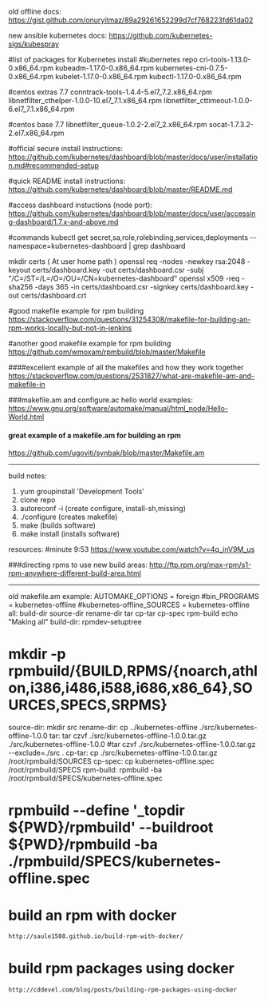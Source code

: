 old offline docs:
https://gist.github.com/onuryilmaz/89a29261652299d7cf768223fd61da02


new ansible kubernetes docs:
https://github.com/kubernetes-sigs/kubespray

#list of packages for Kubernetes install
#kubernetes repo
cri-tools-1.13.0-0.x86_64.rpm
kubeadm-1.17.0-0.x86_64.rpm
kubernetes-cni-0.7.5-0.x86_64.rpm
kubelet-1.17.0-0.x86_64.rpm
kubectl-1.17.0-0.x86_64.rpm

#centos extras 7.7
conntrack-tools-1.4.4-5.el7_7.2.x86_64.rpm
libnetfilter_cthelper-1.0.0-10.el7_7.1.x86_64.rpm
libnetfilter_cttimeout-1.0.0-6.el7_7.1.x86_64.rpm

#centos base 7.7
libnetfilter_queue-1.0.2-2.el7_2.x86_64.rpm
socat-1.7.3.2-2.el7.x86_64.rpm


#official secure install instructions:
https://github.com/kubernetes/dashboard/blob/master/docs/user/installation.md#recommended-setup

#quick README install instructions:
https://github.com/kubernetes/dashboard/blob/master/README.md

#access dashboard instuctions (node port):
https://github.com/kubernetes/dashboard/blob/master/docs/user/accessing-dashboard/1.7.x-and-above.md

#commands
kubectl get secret,sa,role,rolebinding,services,deployments --namespace=kubernetes-dashboard | grep dashboard



mkdir certs  ( At user home path )
openssl req -nodes -newkey rsa:2048 -keyout certs/dashboard.key -out certs/dashboard.csr -subj "/C=/ST=/L=/O=/OU=/CN=kubernetes-dashboard"
openssl x509 -req -sha256 -days 365 -in certs/dashboard.csr -signkey certs/dashboard.key -out certs/dashboard.crt



#good makefile example for rpm building
https://stackoverflow.com/questions/31254308/makefile-for-building-an-rpm-works-locally-but-not-in-jenkins

#another good makefile example for rpm building
https://github.com/wmoxam/rpmbuild/blob/master/Makefile

####excellent example of all the makefiles and how they work together
https://stackoverflow.com/questions/2531827/what-are-makefile-am-and-makefile-in


###makefile.am and configure.ac hello world examples:
https://www.gnu.org/software/automake/manual/html_node/Hello-World.html

#### great example of a makefile.am for building an rpm
https://github.com/ugoviti/synbak/blob/master/Makefile.am


--------------

build notes:
1) yum groupinstall 'Development Tools'
2) clone repo
3) autoreconf -i (create configure, install-sh,missing)
4) ./configure (creates makefile)
5) make (builds software)
6) make install (installs software)

resources:
#minute 9:53
https://www.youtube.com/watch?v=4q_inV9M_us

###directing rpms to use new build areas:
http://ftp.rpm.org/max-rpm/s1-rpm-anywhere-different-build-area.html


--------
old makefile.am example:
AUTOMAKE_OPTIONS = foreign
#bin_PROGRAMS = kubernetes-offline
#kubernetes-offline_SOURCES = kubernetes-offline
all: build-dir source-dir rename-dir tar cp-tar cp-spec rpm-build
	echo "Making all"
build-dir:
	rpmdev-setuptree
#	mkdir -p rpmbuild/{BUILD,RPMS/{noarch,athlon,i386,i486,i588,i686,x86_64},SOURCES,SPECS,SRPMS}
source-dir:
	mkdir src
rename-dir:
	cp ../kubernetes-offline ./src/kubernetes-offline-1.0.0
tar:
	tar czvf ./src/kubernetes-offline-1.0.0.tar.gz ./src/kubernetes-offline-1.0.0
	#tar czvf ./src/kubernetes-offline-1.0.0.tar.gz --exclude=./src .
cp-tar:
	cp ./src/kubernetes-offline-1.0.0.tar.gz /root/rpmbuild/SOURCES
cp-spec:
	cp kubernetes-offline.spec /root/rpmbuild/SPECS
rpm-build:
	rpmbuild -ba /root/rpmbuild/SPECS/kubernetes-offline.spec
#	rpmbuild --define '_topdir ${PWD}/rpmbuild' --buildroot ${PWD}/rpmbuild -ba ./rpmbuild/SPECS/kubernetes-offline.spec

# build an rpm with docker
```bash
http://saule1508.github.io/build-rpm-with-docker/
```

# build rpm packages using docker
```bash
http://cddevel.com/blog/posts/building-rpm-packages-using-docker
```